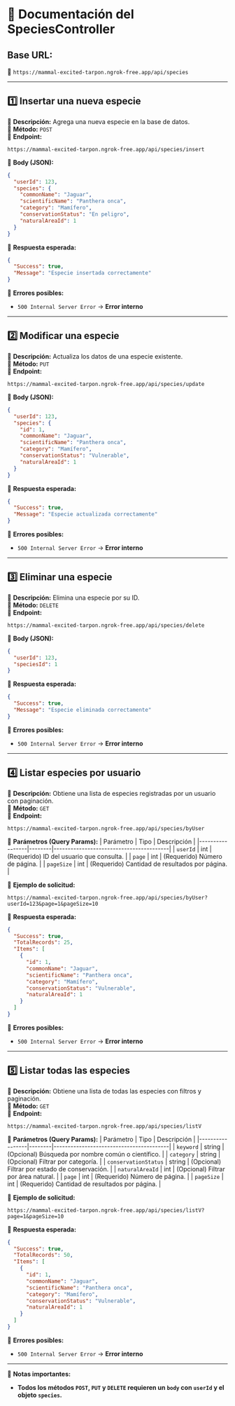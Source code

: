 # **📌 Documentación del SpeciesController**
## **Base URL:**  
📍 `https://mammal-excited-tarpon.ngrok-free.app/api/species`

---

## **1️⃣ Insertar una nueva especie**  
🔹 **Descripción:** Agrega una nueva especie en la base de datos.  
🔹 **Método:** `POST`  
🔹 **Endpoint:**  
```
https://mammal-excited-tarpon.ngrok-free.app/api/species/insert
```
🔹 **Body (JSON):**  
```json
{
  "userId": 123,
  "species": {
    "commonName": "Jaguar",
    "scientificName": "Panthera onca",
    "category": "Mamífero",
    "conservationStatus": "En peligro",
    "naturalAreaId": 1
  }
}
```
🔹 **Respuesta esperada:**  
```json
{
  "Success": true,
  "Message": "Especie insertada correctamente"
}
```
🔹 **Errores posibles:**
- `500 Internal Server Error` → **Error interno**

---

## **2️⃣ Modificar una especie**  
🔹 **Descripción:** Actualiza los datos de una especie existente.  
🔹 **Método:** `PUT`  
🔹 **Endpoint:**  
```
https://mammal-excited-tarpon.ngrok-free.app/api/species/update
```
🔹 **Body (JSON):**  
```json
{
  "userId": 123,
  "species": {
    "id": 1,
    "commonName": "Jaguar",
    "scientificName": "Panthera onca",
    "category": "Mamífero",
    "conservationStatus": "Vulnerable",
    "naturalAreaId": 1
  }
}
```
🔹 **Respuesta esperada:**  
```json
{
  "Success": true,
  "Message": "Especie actualizada correctamente"
}
```
🔹 **Errores posibles:**
- `500 Internal Server Error` → **Error interno**

---

## **3️⃣ Eliminar una especie**  
🔹 **Descripción:** Elimina una especie por su ID.  
🔹 **Método:** `DELETE`  
🔹 **Endpoint:**  
```
https://mammal-excited-tarpon.ngrok-free.app/api/species/delete
```
🔹 **Body (JSON):**  
```json
{
  "userId": 123,
  "speciesId": 1
}
```
🔹 **Respuesta esperada:**  
```json
{
  "Success": true,
  "Message": "Especie eliminada correctamente"
}
```
🔹 **Errores posibles:**
- `500 Internal Server Error` → **Error interno**

---

## **4️⃣ Listar especies por usuario**  
🔹 **Descripción:** Obtiene una lista de especies registradas por un usuario con paginación.  
🔹 **Método:** `GET`  
🔹 **Endpoint:**  
```
https://mammal-excited-tarpon.ngrok-free.app/api/species/byUser
```
🔹 **Parámetros (Query Params):**
| Parámetro        | Tipo   | Descripción                             |
|-----------------|--------|-----------------------------------------|
| `userId`        | int    | (Requerido) ID del usuario que consulta. |
| `page`          | int    | (Requerido) Número de página. |
| `pageSize`      | int    | (Requerido) Cantidad de resultados por página. |

🔹 **Ejemplo de solicitud:**  
```
https://mammal-excited-tarpon.ngrok-free.app/api/species/byUser?userId=123&page=1&pageSize=10
```

🔹 **Respuesta esperada:**  
```json
{
  "Success": true,
  "TotalRecords": 25,
  "Items": [
    {
      "id": 1,
      "commonName": "Jaguar",
      "scientificName": "Panthera onca",
      "category": "Mamífero",
      "conservationStatus": "Vulnerable",
      "naturalAreaId": 1
    }
  ]
}
```
🔹 **Errores posibles:**
- `500 Internal Server Error` → **Error interno**

---

## **5️⃣ Listar todas las especies**  
🔹 **Descripción:** Obtiene una lista de todas las especies con filtros y paginación.  
🔹 **Método:** `GET`  
🔹 **Endpoint:**  
```
https://mammal-excited-tarpon.ngrok-free.app/api/species/listV
```
🔹 **Parámetros (Query Params):**
| Parámetro        | Tipo   | Descripción                             |
|-----------------|--------|-----------------------------------------|
| `keyword`       | string | (Opcional) Búsqueda por nombre común o científico. |
| `category`      | string | (Opcional) Filtrar por categoría. |
| `conservationStatus` | string | (Opcional) Filtrar por estado de conservación. |
| `naturalAreaId` | int    | (Opcional) Filtrar por área natural. |
| `page`          | int    | (Requerido) Número de página. |
| `pageSize`      | int    | (Requerido) Cantidad de resultados por página. |

🔹 **Ejemplo de solicitud:**  
```
https://mammal-excited-tarpon.ngrok-free.app/api/species/listV?page=1&pageSize=10
```

🔹 **Respuesta esperada:**  
```json
{
  "Success": true,
  "TotalRecords": 50,
  "Items": [
    {
      "id": 1,
      "commonName": "Jaguar",
      "scientificName": "Panthera onca",
      "category": "Mamífero",
      "conservationStatus": "Vulnerable",
      "naturalAreaId": 1
    }
  ]
}
```
🔹 **Errores posibles:**
- `500 Internal Server Error` → **Error interno**

---

📢 **Notas importantes:**
- **Todos los métodos `POST`, `PUT` y `DELETE` requieren un `body` con `userId` y el objeto `species`.**

